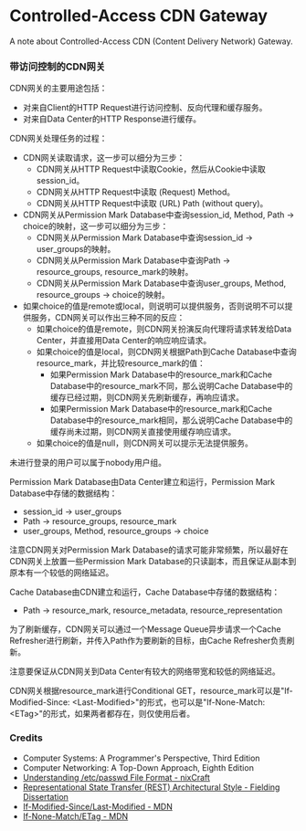 # Controlled-Access CDN Gateway
A note about Controlled-Access CDN (Content Delivery Network) Gateway.

### 带访问控制的CDN网关

CDN网关的主要用途包括：
- 对来自Client的HTTP Request进行访问控制、反向代理和缓存服务。
- 对来自Data Center的HTTP Response进行缓存。

CDN网关处理任务的过程：
- CDN网关读取请求，这一步可以细分为三步：
  - CDN网关从HTTP Request中读取Cookie，然后从Cookie中读取session_id。
  - CDN网关从HTTP Request中读取 (Request) Method。
  - CDN网关从HTTP Request中读取 (URL) Path (without query)。
- CDN网关从Permission Mark Database中查询session_id, Method, Path -> choice的映射，这一步可以细分为三步：
  - CDN网关从Permission Mark Database中查询session_id -> user_groups的映射。
  - CDN网关从Permission Mark Database中查询Path -> resource_groups, resource_mark的映射。
  - CDN网关从Permission Mark Database中查询user_groups, Method, resource_groups -> choice的映射。
- 如果choice的值是remote或local，则说明可以提供服务，否则说明不可以提供服务，CDN网关可以作出三种不同的反应：
  - 如果choice的值是remote，则CDN网关扮演反向代理将请求转发给Data Center，并直接用Data Center的响应响应请求。
  - 如果choice的值是local，则CDN网关根据Path到Cache Database中查询resource_mark，并比较resource_mark的值：
    - 如果Permission Mark Database中的resource_mark和Cache Database中的resource_mark不同，那么说明Cache Database中的缓存已经过期，则CDN网关先刷新缓存，再响应请求。
    - 如果Permission Mark Database中的resource_mark和Cache Database中的resource_mark相同，那么说明Cache Database中的缓存尚未过期，则CDN网关直接使用缓存响应请求。
  - 如果choice的值是null，则CDN网关可以提示无法提供服务。

未进行登录的用户可以属于nobody用户组。

Permission Mark Database由Data Center建立和运行，Permission Mark Database中存储的数据结构：
- session_id -> user_groups
- Path -> resource_groups, resource_mark
- user_groups, Method, resource_groups -> choice

注意CDN网关对Permission Mark Database的请求可能非常频繁，所以最好在CDN网关上放置一些Permission Mark Database的只读副本，而且保证从副本到原本有一个较低的网络延迟。

Cache Database由CDN建立和运行，Cache Database中存储的数据结构：
- Path -> resource_mark, resource_metadata, resource_representation

为了刷新缓存，CDN网关可以通过一个Message Queue异步请求一个Cache Refresher进行刷新，并传入Path作为要刷新的目标，由Cache Refresher负责刷新。

注意要保证从CDN网关到Data Center有较大的网络带宽和较低的网络延迟。

CDN网关根据resource_mark进行Conditional GET，resource_mark可以是"If-Modified-Since: \<Last-Modified\>"的形式，也可以是"If-None-Match: \<ETag\>"的形式，如果两者都存在，则仅使用后者。

### Credits
- Computer Systems: A Programmer's Perspective, Third Edition
- Computer Networking: A Top-Down Approach, Eighth Edition
- [Understanding /etc/passwd File Format - nixCraft](https://www.cyberciti.biz/faq/understanding-etcpasswd-file-format)
- [Representational State Transfer (REST) Architectural Style - Fielding Dissertation](https://ics.uci.edu/~fielding/pubs/dissertation/rest_arch_style.htm)
- [If-Modified-Since/Last-Modified - MDN](https://developer.mozilla.org/en-US/docs/Web/HTTP/Headers/If-Modified-Since)
- [If-None-Match/ETag - MDN](https://developer.mozilla.org/en-US/docs/Web/HTTP/Headers/If-None-Match)
